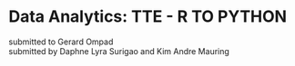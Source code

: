 # Data Analytics: TTE - R TO PYTHON
submitted to Gerard Ompad <br/> 
submitted by Daphne Lyra Surigao and Kim Andre Mauring
